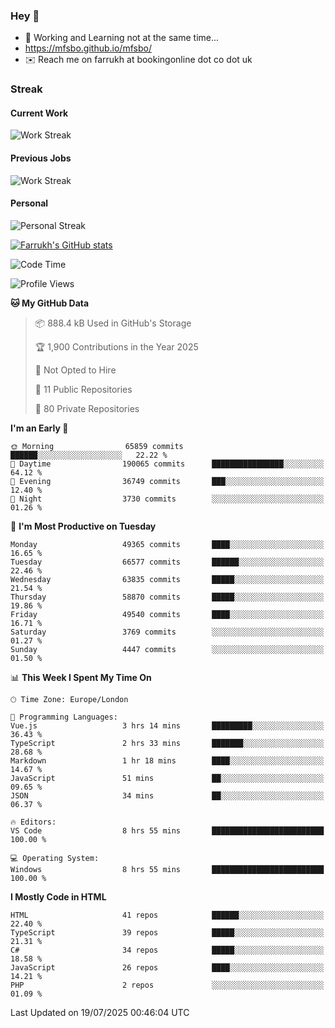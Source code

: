 ### Hey 👋

- 🏃 Working and Learning not at the same time...
- https://mfsbo.github.io/mfsbo/
- ✉️ Reach me on farrukh at bookingonline dot co dot uk

### Streak
#### Current Work
![Work Streak](https://streak-stats.demolab.com/?user=mfsbo)
#### Previous Jobs
![Work Streak](https://streak-stats.demolab.com/?user=farrukhcw)
#### Personal
![Personal Streak](https://streak-stats.demolab.com/?user=farrukhsubhani)

[![Farrukh's GitHub stats](https://github-readme-stats.vercel.app/api?username=mfsbo&hide=stars&count_private=true)](https://github.com/mfsbo/)

<!--START_SECTION:waka-->
![Code Time](http://img.shields.io/badge/Code%20Time-969%20hrs%203%20mins-blue)

![Profile Views](http://img.shields.io/badge/Profile%20Views-1-blue)

**🐱 My GitHub Data** 

> 📦 888.4 kB Used in GitHub's Storage 
 > 
> 🏆 1,900 Contributions in the Year 2025
 > 
> 🚫 Not Opted to Hire
 > 
> 📜 11 Public Repositories 
 > 
> 🔑 80 Private Repositories 
 > 
**I'm an Early 🐤** 

```text
🌞 Morning                65859 commits       ██████░░░░░░░░░░░░░░░░░░░   22.22 % 
🌆 Daytime                190065 commits      ████████████████░░░░░░░░░   64.12 % 
🌃 Evening                36749 commits       ███░░░░░░░░░░░░░░░░░░░░░░   12.40 % 
🌙 Night                  3730 commits        ░░░░░░░░░░░░░░░░░░░░░░░░░   01.26 % 
```
📅 **I'm Most Productive on Tuesday** 

```text
Monday                   49365 commits       ████░░░░░░░░░░░░░░░░░░░░░   16.65 % 
Tuesday                  66577 commits       ██████░░░░░░░░░░░░░░░░░░░   22.46 % 
Wednesday                63835 commits       █████░░░░░░░░░░░░░░░░░░░░   21.54 % 
Thursday                 58870 commits       █████░░░░░░░░░░░░░░░░░░░░   19.86 % 
Friday                   49540 commits       ████░░░░░░░░░░░░░░░░░░░░░   16.71 % 
Saturday                 3769 commits        ░░░░░░░░░░░░░░░░░░░░░░░░░   01.27 % 
Sunday                   4447 commits        ░░░░░░░░░░░░░░░░░░░░░░░░░   01.50 % 
```


📊 **This Week I Spent My Time On** 

```text
🕑︎ Time Zone: Europe/London

💬 Programming Languages: 
Vue.js                   3 hrs 14 mins       █████████░░░░░░░░░░░░░░░░   36.43 % 
TypeScript               2 hrs 33 mins       ███████░░░░░░░░░░░░░░░░░░   28.68 % 
Markdown                 1 hr 18 mins        ████░░░░░░░░░░░░░░░░░░░░░   14.67 % 
JavaScript               51 mins             ██░░░░░░░░░░░░░░░░░░░░░░░   09.65 % 
JSON                     34 mins             ██░░░░░░░░░░░░░░░░░░░░░░░   06.37 % 

🔥 Editors: 
VS Code                  8 hrs 55 mins       █████████████████████████   100.00 % 

💻 Operating System: 
Windows                  8 hrs 55 mins       █████████████████████████   100.00 % 
```

**I Mostly Code in HTML** 

```text
HTML                     41 repos            ██████░░░░░░░░░░░░░░░░░░░   22.40 % 
TypeScript               39 repos            █████░░░░░░░░░░░░░░░░░░░░   21.31 % 
C#                       34 repos            █████░░░░░░░░░░░░░░░░░░░░   18.58 % 
JavaScript               26 repos            ████░░░░░░░░░░░░░░░░░░░░░   14.21 % 
PHP                      2 repos             ░░░░░░░░░░░░░░░░░░░░░░░░░   01.09 % 
```




 Last Updated on 19/07/2025 00:46:04 UTC
<!--END_SECTION:waka-->
<!--
**mfsbo/mfsbo** is a ✨ _special_ ✨ repository because its `README.md` (this file) appears on your GitHub profile.

Here are some ideas to get you started:

- 🔭 I’m currently working on ...
- 🌱 I’m currently learning ...
- 👯 I’m looking to collaborate on ...
- 🤔 I’m looking for help with ...
- 💬 Ask me about ...
- 📫 How to reach me: ...
- 😄 Pronouns: ...
- ⚡ Fun fact: ...
-->
